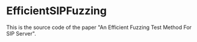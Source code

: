EfficientSIPFuzzing
===================

This is the source code of the paper "An Efficient Fuzzing Test Method For SIP Server".
